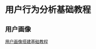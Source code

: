 # 用户行为分析基础教程



## 用户画像

[用户画像搭建基础教程](work/methodology/Data-Engineering/Development/Data-Analysis/用户画像搭建基础教程.md)
